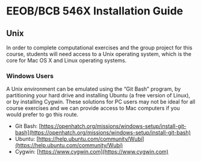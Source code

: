# EEOB/BCB 546X Installation Guide

## Unix

In order to complete computational exercises and the group project for this course, students will need access to a Unix operating system, which is the core for Mac OS X and Linux operating systems.

### Windows Users

A Unix environment can be emulated using the “​Git Bash​” program, by partitioning your hard drive and installing U​buntu (a free version of Linux),​ or by installing Cygwin​. These solutions for PC users may not be ideal for all course exercises and we can provide access to Mac computers if you would prefer to go this route.

* Git Bash: ​[https://openhatch.org/missions/windows-setup/install-git-bash](https://openhatch.org/missions/windows-setup/install-git-bash) 
* Ubuntu: [​https://help.ubuntu.com/community/Wubi](https://help.ubuntu.com/community/Wubi)* Cygwin: ​[https://www.cygwin.com](https://www.cygwin.com)
